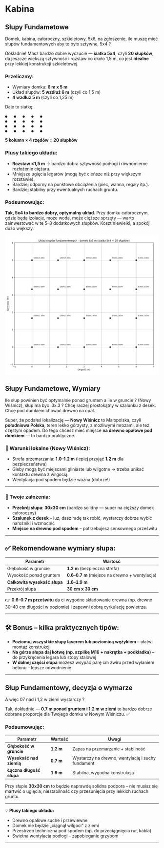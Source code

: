 # Kabina

## Słupy Fundametowe

Domek, kabina, całoroczny, szkieletowy, 5x6, na zgłoszenie, ile muszę mieć słupów fundamentowych aby to było sztywne, 5x4 ?

Dokładnie! Masz bardzo dobre wyczucie — **siatka 5x4**, czyli **20 słupków**, da jeszcze większą sztywność i rozstaw co około 1,5 m, co jest **idealne** przy lekkiej konstrukcji szkieletowej.

### Przeliczmy:

- Wymiary domku: **6 m x 5 m**
- Układ słupów: **5 wzdłuż 6 m** (czyli co 1,5 m)
- **4 wzdłuż 5 m** (czyli co 1,25 m)

Daje to siatkę:

```
●   ●   ●   ●   ●
●   ●   ●   ●   ●
●   ●   ●   ●   ●
●   ●   ●   ●   ●
```

**5 kolumn × 4 rzędów = 20 słupków**

### Plusy takiego układu:

- **Rozstaw ≤1,5 m** → bardzo dobra sztywność podłogi i równomierne rozłożenie ciężaru.
- Mniejsze ugięcia legarów (mogą być cieńsze niż przy większym rozstawie).
- Bardziej odporny na punktowe obciążenia (piec, wanna, regały itp.).
- Bardziej stabilny przy ewentualnych ruchach gruntu.

### Podsumowując:

**Tak, 5x4 to bardzo dobry, optymalny układ**. Przy domku całorocznym, gdzie będą izolacje, może woda, może cięższe sprzęty — warto zainwestować w te 5–8 dodatkowych słupków. Koszt niewielki, a spokój dużo większy.

![Schemat z wymiarami rozstawu między słupami](Figure_1.png)

## Słupy Fundametowe, Wymiary

Ile słup powinien być optymalnie ponad gruntem a ile w gruncie ? (Nowy Wiśnicz), słup ma byc .3x.3 ? Chcę raczej prostokątny w szalunku z desek. Chcę pod domkiem chować drewno na opał.

Super, że podałeś lokalizację — **Nowy Wiśnicz** to Małopolska, czyli **południowa Polska**, teren lekko górzysty, z możliwymi mrozami, ale też częstym opadem. Do tego chcesz mieć miejsce **na drewno opałowe pod domkiem** — to bardzo praktyczne.

### 📍 Warunki lokalne (Nowy Wiśnicz):

- Strefa przemarzania: **1.0–1.2 m** (lepiej przyjąć **1.2 m** dla bezpieczeństwa)
- Gleby mogą być miejscami gliniaste lub wilgotne → trzeba unikać kontaktu drewna z wilgocią
- Wentylacja pod spodem będzie ważna (dobrze!)

---

### 🔨 Twoje założenia:

- **Przekrój słupa**: **30x30 cm** (bardzo solidny — super na cięższy domek całoroczny)
- **Szalunek z desek** – luz, dasz radę tak robić, wystarczy dobrze wybić narożniki i wzmocnić
- **Miejsce na drewno pod spodem** – potrzebujesz sensownego prześwitu

---

## ✅ Rekomendowane wymiary słupa:

| Parametr                     | Wartość                                        |
| ---------------------------- | ---------------------------------------------- |
| Głębokość w gruncie          | **1.2 m** (bezpieczna strefa)                  |
| Wysokość ponad gruntem       | **0.6–0.7 m** (miejsce na drewno + wentylacja) |
| **Całkowita wysokość słupa** | **1.8–1.9 m**                                  |
| Przekrój słupa               | **30 cm x 30 cm**                              |

👉 **0.6–0.7 m prześwitu** da ci wygodne składowanie drewna (np. drewno 30–40 cm długości w poziomie) i zapewni dobrą cyrkulację powietrza.

---

## 🛠 Bonus – kilka praktycznych tipów:

- **Poziomuj wszystkie słupy laserem lub poziomicą wężykiem** – ułatwi montaż konstrukcji
- **Na górze słupa daj kotwę (np. szpilkę M16 + nakrętka + podkładka)** – do przykręcenia legara lub stopy stalowej
- **W dolnej części słupa** możesz wsypać parę cm żwiru przed wylaniem betonu – lepsze odwodnienie

---

## Słup Fundamentowy, decyzja o wymarze

A więc 07 nad i 1,2 w ziemi wystarczy ?

Tak, dokładnie — **0.7 m ponad gruntem i 1.2 m w ziemi** to bardzo dobrze dobrane proporcje dla Twojego domku w Nowym Wiśniczu. ✅

### Podsumowując:

| Parametr                 | Wartość   | Uwagi                                             |
| ------------------------ | --------- | ------------------------------------------------- |
| **Głębokość w gruncie**  | **1.2 m** | Zapas na przemarzanie + stabilność                |
| **Wysokość nad ziemią**  | **0.7 m** | Wystarczy na drewno, wentylację i suchy fundament |
| **Łączna długość słupa** | **1.9 m** | Stabilna, wygodna konstrukcja                     |

Przy słupie **30x30 cm** to będzie naprawdę solidna podpora – nie musisz się martwić o ugięcia, niestabilność czy przesunięcia przy lekkich ruchach gruntu.

---

💡 **Plusy takiego układu:**

- Drewno opałowe suche i przewiewne
- Domek nie będzie „ciągnął wilgoci” z ziemi
- Przestrzeń techniczna pod spodem (np. do przeciągnięcia rur, kabla)
- Świetna wentylacja podłogi – zapobieganie grzybom

---
